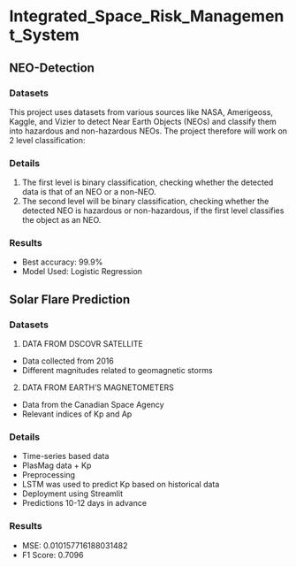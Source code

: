 ﻿# Integrated_Space_Risk_Management_System

## NEO-Detection

### Datasets

This project uses datasets from various sources like NASA, Amerigeoss, Kaggle, and Vizier to detect Near Earth Objects (NEOs) and classify them into hazardous and non-hazardous NEOs. The project therefore will work on 2 level classification:

### Details

1. The first level is binary classification, checking whether the detected data is that of an NEO or a non-NEO.
2. The second level will be binary classification, checking whether the detected NEO is hazardous or non-hazardous, if the first level classifies the object as an NEO.

### Results

-   Best accuracy: 99.9%
-   Model Used: Logistic Regression

## Solar Flare Prediction

### Datasets
1. DATA FROM DSCOVR SATELLITE
- Data collected from 2016
- Different magnitudes related to geomagnetic storms

2. DATA FROM EARTH’S MAGNETOMETERS
- Data from the Canadian Space Agency
- Relevant indices of Kp and Ap

### Details
- Time-series based data
- PlasMag data + Kp 
- Preprocessing 
- LSTM was used to predict Kp based on historical data
- Deployment using Streamlit
- Predictions 10-12 days in advance

### Results
- MSE: 0.010157716188031482
- F1 Score: 0.7096
